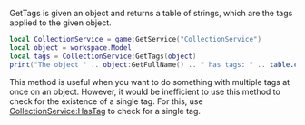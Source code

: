 GetTags is given an object and returns a table of strings, which are the tags applied to the given object.

```lua
local CollectionService = game:GetService("CollectionService")
local object = workspace.Model
local tags = CollectionService:GetTags(object)
print("The object " .. object:GetFullName() .. " has tags: " .. table.concat(tags, ", "))
``` 

This method is useful when you want to do something with multiple tags at once on an object. However, it would be inefficient to use this method to check for the existence of a single tag. For this, use [CollectionService:HasTag](https://developer.roblox.com/en-us/api-reference/function/CollectionService/HasTag) to check for a single tag.